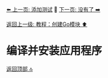 [⬅️ 上一页: 添加测试](添加测试) 🚦 [下一页: 没有了 ➡️](#)

[返回上一级: 教程：创建Go模块 ⬆️](../教程：创建Go模块)

# 编译并安装应用程序

[返回顶部 🔝](#编译并安装应用程序)